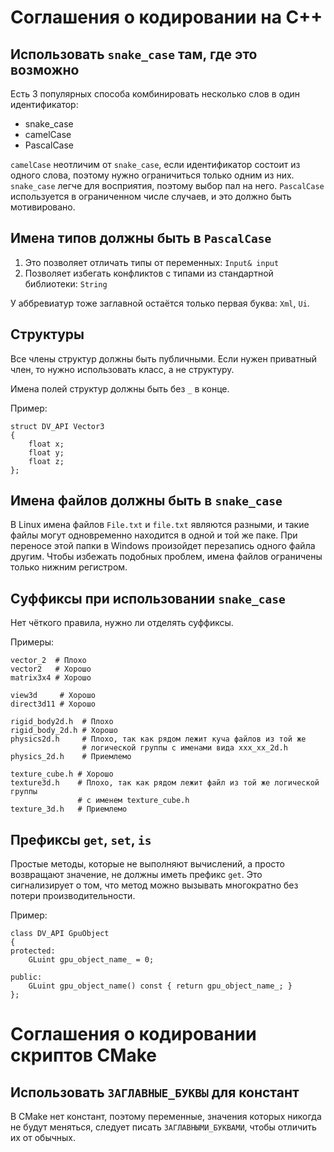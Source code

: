 # Соглашения о кодировании на C++

## Использовать `snake_case` там, где это возможно

Есть 3 популярных способа комбинировать несколько слов в один идентификатор:
* snake_case
* camelCase
* PascalCase

`camelCase` неотличим от `snake_case`, если идентификатор состоит из одного слова,
поэтому нужно ограничиться только одним из них. `snake_case` легче для восприятия,
поэтому выбор пал на него. `PascalCase` используется в ограниченном числе случаев,
и это должно быть мотивировано.

## Имена типов должны быть в `PascalCase`

1) Это позволяет отличать типы от переменных: `Input& input`
2) Позволяет избегать конфликтов с типами из стандартной библиотеки: `String`

У аббревиатур тоже заглавной остаётся только первая буква: `Xml`, `Ui`.

## Структуры

Все члены структур должны быть публичными. Если нужен приватный член, то нужно использовать класс,
а не структуру.

Имена полей структур должны быть без `_` в конце.

Пример:

```
struct DV_API Vector3
{
    float x;
    float y;
    float z;
};
```

## Имена файлов должны быть в `snake_case`

В Linux имена файлов `File.txt` и `file.txt` являются разными, и такие
файлы могут одновременно находится в одной и той же паке. При переносе этой
папки в Windows произойдет перезапись одного файла другим.
Чтобы избежать подобных проблем, имена файлов ограничены только нижним регистром.

## Суффиксы при использовании `snake_case`

Нет чёткого правила, нужно ли отделять суффиксы.

Примеры:

```
vector_2  # Плохо
vector2   # Хорошо
matrix3x4 # Хорошо
```

```
view3d     # Хорошо
direct3d11 # Хорошо
```

```
rigid_body2d.h  # Плохо
rigid_body_2d.h # Хорошо
physics2d.h     # Плохо, так как рядом лежит куча файлов из той же
                # логической группы с именами вида xxx_xx_2d.h
physics_2d.h    # Приемлемо
```

```
texture_cube.h # Хорошо
texture3d.h    # Плохо, так как рядом лежит файл из той же логической группы
               # с именем texture_cube.h
texture_3d.h   # Приемлемо
```

## Префиксы `get`, `set`, `is`

Простые методы, которые не выполняют вычислений, а просто возвращают значение,
не должны иметь префикс `get`. Это сигнализирует о том, что метод можно вызывать
многократно без потери производительности.

Пример:

```
class DV_API GpuObject
{
protected:
    GLuint gpu_object_name_ = 0;

public:
    GLuint gpu_object_name() const { return gpu_object_name_; }
};
```

# Соглашения о кодировании скриптов CMake

## Использовать `ЗАГЛАВНЫЕ_БУКВЫ` для констант

В CMake нет констант, поэтому переменные, значения которых никогда не будут меняться, следует писать `ЗАГЛАВНЫМИ_БУКВАМИ`, чтобы отличить их от обычных.
